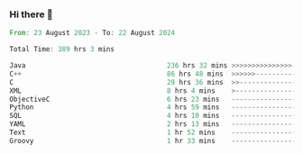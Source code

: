 ### Hi there 👋

<!--
**luoxuanzao/luoxuanzao** is a ✨ _special_ ✨ repository because its `README.md` (this file) appears on your GitHub profile.

Here are some ideas to get you started:

- 🔭 I’m currently working on ...
- 🌱 I’m currently learning ...
- 👯 I’m looking to collaborate on ...
- 🤔 I’m looking for help with ...
- 💬 Ask me about ...
- 📫 How to reach me: ...
- 😄 Pronouns: ...
- ⚡ Fun fact: ...
-->

<!--START_SECTION:waka-->

```rust
From: 23 August 2023 - To: 22 August 2024

Total Time: 389 hrs 3 mins

Java                                   236 hrs 32 mins >>>>>>>>>>>>>>>----------   60.78 %
C++                                    86 hrs 48 mins  >>>>>>-------------------   22.31 %
C                                      29 hrs 36 mins  >>-----------------------   07.61 %
XML                                    8 hrs 4 mins    >------------------------   02.07 %
ObjectiveC                             6 hrs 23 mins   -------------------------   01.64 %
Python                                 4 hrs 59 mins   -------------------------   01.28 %
SQL                                    4 hrs 10 mins   -------------------------   01.07 %
YAML                                   2 hrs 13 mins   -------------------------   00.57 %
Text                                   1 hr 52 mins    -------------------------   00.48 %
Groovy                                 1 hr 33 mins    -------------------------   00.40 %
```

<!--END_SECTION:waka-->